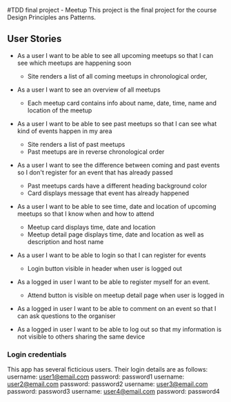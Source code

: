 #TDD final project - Meetup
This project is the final project for the course Design Principles ans Patterns.

## User Stories
- As a user I want to be able to see all upcoming meetups so that I can see which meetups are happening soon
    - Site renders a list of all coming meetups in chronological order,
    
- As a user I want to see an overview of all meetups
    - Each meetup card contains info about name, date, time, name and location of the meetup

- As a user I want to be able to see past meetups so that I can see what kind of events happen in my area
    - Site renders a list of past meetups
    - Past meetups are in reverse chronological order
  
- As a user I want to see the difference between coming and past events so I don't register for an event that has already passed
    - Past meetups cards have a different heading background color
    - Card displays message that event has already happened 

- As a user I want to be able to see time, date and location of upcoming meetups so that I know when and how to attend
    - Meetup card displays time, date and location 
    - Meetup detail page displays time, date and location as well as description and host name

- As a user I want to be able to login so that I can register for events
    - Login button visible in header when user is logged out   

- As a logged in user I want to be able to register myself for an event.
    - Attend button is visible on meetup detail page when user is logged in

- As a logged in user I want to be able to comment on an event so that I can ask questions to the organiser

- As a logged in user I want to be able to log out so that my information is not visible to others sharing the same device


### Login credentials
This app has several ficticious users. Their login details are as follows:  
username: user1@email.com password: password1
username: user2@email.com password: password2
username: user3@email.com password: password3
username: user4@email.com password: password4